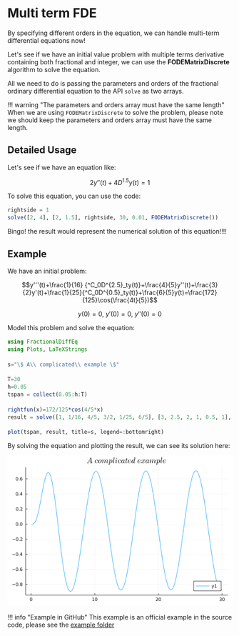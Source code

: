 # Multi term FDE

By specifying different orders in the equation, we can handle multi-term differential equations now!

Let's see if we have an initial value problem with multiple terms derivative containing both fractional and integer, we can use the **FODEMatrixDiscrete** algorithm to solve the equation.

All we need to do is passing the parameters and orders of the fractional ordinary differential equation to the API ```solve``` as two arrays.

!!! warning "The parameters and orders array must have the same length"
    When we are using ```FODEMatrixDiscrete``` to solve the problem, please note we should keep the parameters and orders array must have the same length.

## Detailed Usage

Let's see if we have an equation like:

```math
2y''(t)+4D^{1.5}y(t)=1
```

To solve this equation, you can use the code:

```julia
rightside = 1
solve([2, 4], [2, 1.5], rightside, 30, 0.01, FODEMatrixDiscrete())
```

Bingo! the result would represent the numerical solution of this equation!!!!

## Example

We have an initial problem:

```math
y'''(t)+\frac{1}{16} {^C_0D^{2.5}_ty(t)}+\frac{4}{5}y''(t)+\frac{3}{2}y'(t)+\frac{1}{25}{^C_0D^{0.5}_ty(t)}+\frac{6}{5}y(t)=\frac{172}{125}\cos(\frac{4t}{5})
```

```math
y(0)=0,\ y'(0)=0,\ y''(0)=0
```

Model this problem and solve the equation:

```julia
using FractionalDiffEq
using Plots, LaTeXStrings

s="\$ A\\ complicated\\ example \$"

T=30
h=0.05
tspan = collect(0.05:h:T)

rightfun(x)=172/125*cos(4/5*x)
result = solve([1, 1/16, 4/5, 3/2, 1/25, 6/5], [3, 2.5, 2, 1, 0.5, 1], rightfun, h, T, FODEMatrixDiscrete())

plot(tspan, result, title=s, legend=:bottomright)
```


By solving the equation and plotting the result, we can see its solution here:

![Solution](./assets/complicated_example.png)


!!! info "Example in GitHub"
    This example is an official example in the source code, please see the [example folder](https://github.com/SciFracX/FractionalDiffEq.jl/blob/master/examples/complicated_example.jl)